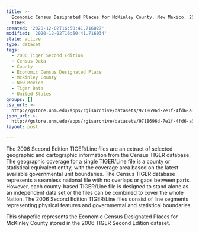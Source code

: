 ```yaml
---
title: >-
  Economic Census Designated Places for McKinley County, New Mexico, 2006se
  TIGER
created: '2020-12-02T16:50:41.716027'
modified: '2020-12-02T16:50:41.716034'
state: active
type: dataset
tags:
  - 2006 Tiger Second Edition
  - Census Data
  - County
  - Economic Census Designated Place
  - Mckinley County
  - New Mexico
  - Tiger Data
  - United States
groups: []
csv_url: >-
  http://gstore.unm.edu/apps/rgisarchive/datasets/9718696d-7e1f-4fd6-a384-8f90e95e7c53/tgr2006se_mcki_placeec.derived.csv
json_url: >-
  http://gstore.unm.edu/apps/rgisarchive/datasets/9718696d-7e1f-4fd6-a384-8f90e95e7c53/tgr2006se_mcki_placeec.derived.json
layout: post

---
```

The 2006 Second Edition TIGER/Line files are an extract of selected geographic and cartographic information from the Census TIGER database.  The geographic coverage for a single TIGER/Line file is a county or statistical equivalent entity, with the coverage area based on the latest available governmental unit boundaries. The Census TIGER database represents a seamless national file with no overlaps or gaps between parts.  However, each county-based TIGER/Line file is designed to stand alone as an independent data set or the files can be combined to cover the whole Nation.  The 2006 Second Edition  TIGER/Line files consist of line segments representing physical features and governmental and statistical boundaries.  

This shapefile represents the Economic Census Designated Places for McKinley County stored in the 2006 TIGER Second Edition dataset.
